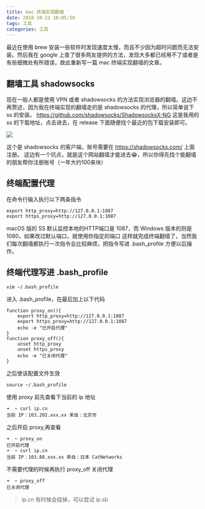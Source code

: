```yaml
---
title: mac 终端实现翻墙
date: 2018-10-22 16:05:59
tags: 工具
categories: 工具
---
```

最近在使用 brew 安装一些软件时发现速度太慢，而且不少因为超时问题而无法安装。然后我在 google 上查了很多网友提供的方法，发现大多都已经用不了或者是有些细微处有所错误，故此重新写一篇 mac 终端实现翻墙的文章。
<!--more-->

## 翻墙工具 shadowsocks
现在一般人都是使用 VPN 或者 shadowsocks 的方法实现浏览器的翻墙。这边不再赘述，因为我在终端实现的翻墙走的是 shadowsocks 的代理，所以简单说下 ss 的安装。
https://github.com/shadowsocks/ShadowsocksX-NG 这是我用的 ss 的下载地址，点击进去，在 release 下面随便找个最近的包下载安装即可。

![](https://i.loli.net/2018/11/19/5bf28b1627855.png)

这个是 shadowsocks 的客户端，账号需要在 https://shadowsocks.com/ 上面注册。
这边有一个坑点，就是这个网站翻墙才能进去😂，所以你得先找个能翻墙的朋友帮你注册账号（一年大约100来块）

## 终端配置代理
在命令行输入执行以下两条指令
```
export http_proxy=http://127.0.0.1:1087
export https_proxy=http://127.0.0.1:1087
```
macOS 版的 SS 默认监控本地的HTTP端口是 1087，而 Windows 版本的则是 1080，如果改过默认端口，就使用你指定的端口
这样就完成终端翻墙了，当然我们每次翻墙都执行一次指令会比较麻烦，把指令写进 .bash_profile 方便以后操作。

## 终端代理写进 .bash_profile

```
vim ~/.bash_profile
```

进入 .bash_profile，在最后加上以下代码

```
function proxy_on(){
    export http_proxy=http://127.0.0.1:1087
    export https_proxy=http://127.0.0.1:1087
    echo -e "已开启代理"
}
function proxy_off(){
    unset http_proxy
    unset https_proxy
    echo -e "已关闭代理"
}
```

之后使该配置文件生效

```
source ~/.bash_profile
```

使用 proxy 前先查看下当前的 ip 地址
```
➜  ~ curl ip.cn
当前 IP：103.202.xxx.xx 来自：北京市
```
之后开启 proxy,再查看
```
➜  ~ proxy_on
已开启代理
➜  ~ curl ip.cn
当前 IP：103.88.xxx.xx 来自：日本 CatNetworks
```
不需要代理的时候再执行 proxy_off 关闭代理
```
➜  ~ proxy_off
已关闭代理
```

> ip.cn 有时候会挂掉，可以尝试 ip.sb